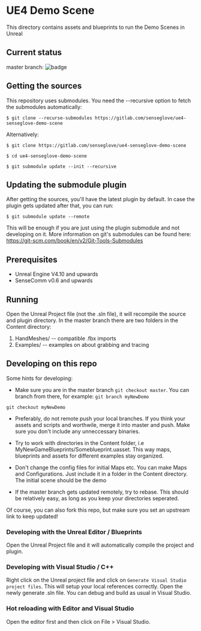 # UE4 Demo Scene

This directory contains assets and blueprints to run the Demo Scenes in Unreal

## Current status
master branch: ![badge](https://gitlab.com/senseglove/ue4-senseglove-demo-scene/badges/master/pipeline.svg "status")

## Getting the sources
This repository uses submodules. You need the --recursive option to fetch the submodules automatically:

`$ git clone --recurse-submodules https://gitlab.com/senseglove/ue4-senseglove-demo-scene`

Alternatively:

`$ git clone https://gitlab.com/senseglove/ue4-senseglove-demo-scene`

`$ cd ue4-senseglove-demo-scene`

`$ git submodule update --init --recursive`

## Updating the submodule plugin
After getting the sources, you'll have the latest plugin by default.
In case the plugin gets updated after that, you can run:

`$ git submodule update --remote`

This will be enough if you are just using the plugin submodule and not developing on it. More information on git's submodules can be found here: https://git-scm.com/book/en/v2/Git-Tools-Submodules

## Prerequisites 
- Unreal Engine V4.10 and upwards
- SenseComm v0.6 and upwards

## Running
Open the Unreal Project file (not the .sln file), it will recompile the source and plugin directory.
In the master branch there are two folders in the Content directory:
1. HandMeshes/ -- compatible .fbx imports 
2. Examples/ -- examples on about grabbing and tracing

## Developing on this repo
Some hints for developing:

- Make sure you are in the master branch `git checkout master`. You can branch from there, for example:
`git branch myNewDemo`

`git checkout myNewDemo`

- Preferably, do not remote push your local branches. If you think your assets and scripts and worthwile, merge it into master and push. Make sure you don't include any unneccessary binaries. 

- Try to work with directories in the Content folder, i.e MyNewGameBlueprints/Someblueprint.uasset. This way maps, blueprints and assets for different examples stay organized.

- Don't change the config files for initial Maps etc. You can make Maps and Configurations. Just include it in a folder in the Content directory. The initial scene should be the demo

- If the master branch gets updated remotely, try to rebase. This should be relatively easy, as long as you keep your directories seperated.

Of course, you can also fork this repo, but make sure you set an upstream link to keep updated!

### Developing with the Unreal Editor / Blueprints
Open the Unreal Project file and it will automatically compile the project and plugin. 

### Developing with Visual Studio / C++
Right click on the Unreal project file and click on `Generate Visual Studio project files`. This will setup your local references correctly. Open the newly generate .sln file. You can debug and build as usual in Visual Studio. 

### Hot reloading with Editor and Visual Studio
Open the editor first and then click on File > Visual Studio. 



